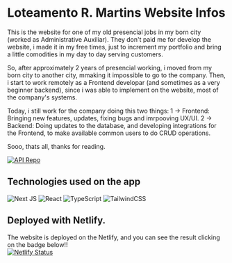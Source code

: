 # Loteamento R. Martins Website Infos

This is the website for one of my old presencial jobs in my born city (worked as Administrative Auxiliar).
They don't paid me for develop the website, i made it in my free times, just to increment my portfolio and bring a little comodities
in my day to day serving customers.

So, after approximately 2 years of presencial working, i moved from my born city to another city, mmaking it impossible to go to the company.
Then, i start to work remotely as a Frontend developar (and sometimes as a very beginner backend), since i was able to implement on the website, most of the company's systems.

Today, i still work for the company doing this two things:
1 → Frontend: Bringing new features, updates, fixing bugs and imrpooving UX/UI.
2 → Backend: Doing updates to the database, and developing integrations for the Frontend, to make available common users to do CRUD operations.

Sooo, thats all, thanks for reading.
 
[![API Repo](https://img.shields.io/badge/Serverless_API_REPO-gray?style=for-the-badge&logo=github)](https://github.com/JVPhoenix/loteamento-api)

## Technologies used on the app

![Next JS](https://img.shields.io/badge/Next-black?style=for-the-badge&logo=next.js&logoColor=white)
![React](https://img.shields.io/badge/react-%2320232a.svg?style=for-the-badge&logo=react&logoColor=%2361DAFB)
![TypeScript](https://img.shields.io/badge/typescript-%23007ACC.svg?style=for-the-badge&logo=typescript&logoColor=white)
![TailwindCSS](https://img.shields.io/badge/tailwindcss-%2338B2AC.svg?style=for-the-badge&logo=tailwind-css&logoColor=white)

## Deployed with Netlify.

The website is deployed on the Netlify, and you can see the result clicking on the badge below!! <br>
[![Netlify Status](https://api.netlify.com/api/v1/badges/d65cbdf1-6882-46b5-b228-7fadcbb776d3/deploy-status)](https://loteamentormartins.netlify.app/)

<!-- Some pages in the app are not accessible to all users as they are admin pages, so you can check them on a <b>Test Build</b> using the following infos:<br>
<br>
Login: 000.000.000-00<br>
Password: admin<br>
<br>
[![TestBuild](https://img.shields.io/badge/Website_TEST_BUILD-darkgreen?style=for-the-badge&logo=next.js)](https://loteamento-testbuild.netlify.app/) -->
